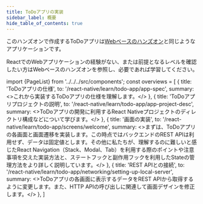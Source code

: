 ```yaml
---
title: ToDoアプリの実装
sidebar_label: 概要
hide_table_of_contents: true
---
```


このハンズオンで作成するToDoアプリは[Webベースのハンズオン](https://fintan-contents.github.io/spa-restapi-handson/)と同じようなアプリケーションです。

ReactでのWebアプリケーションの経験がない、または前提となるレベルを確認したい方はWebベースのハンズオンを参照し、必要であれば学習してください。

<!-- textlint-disable ja-technical-writing/sentence-length,ja-technical-writing/max-comma,ja-spacing/ja-no-space-around-parentheses,jtf-style/3.3.かっこ類と隣接する文字の間のスペースの有無,ja-technical-writing/ja-no-mixed-period,ja-technical-writing/no-unmatched-pair -->

import {PageList} from '../../../src/components';
const overviews = [
  {
    title: 'ToDoアプリの仕様',
    to: '/react-native/learn/todo-app/app-spec',
    summary: <>これから実装するToDoアプリの仕様を理解します。</>
  },
  {
    title: 'ToDoアプリプロジェクトの説明',
    to: '/react-native/learn/todo-app/app-project-desc',
    summary: <>ToDoアプリの開発に利用するReact Nativeプロジェクトのディレクトリ構成などについて学びます。</>
  },
  {
    title: '画面の実装',
    to: '/react-native/learn/todo-app/screens/welcome',
    summary: <>まずは、ToDoアプリの各画面と画面遷移を実装します。この時点ではバックエンドのREST APIは利用せず、データは固定値とします。その他に私たちが、理解するのに難しいと感じたReact Navigation（Stack、Modal、Tab）を利用する際のポイントや注意事項を交えた実装方法と、ステートフックと副作用フックを利用したStateの管理方法をより詳しく説明しています。</>
  },
  {
    title: 'REST APIとの接続',
    to: '/react-native/learn/todo-app/networking/setting-up-local-server',
    summary: <>ToDoアプリの各画面に表示するデータをREST APIから取得するように変更します。また、HTTP APIの呼び出しに関連して画面デザインを修正します。</>
  },
]

<PageList overviews={overviews} colSize={12} />

<!-- textlint-enable ja-technical-writing/sentence-length,ja-technical-writing/max-comma,ja-spacing/ja-no-space-around-parentheses,jtf-style/3.3.かっこ類と隣接する文字の間のスペースの有無,ja-technical-writing/ja-no-mixed-period,ja-technical-writing/no-unmatched-pair -->
